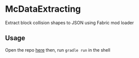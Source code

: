 # McDataExtracting
Extract block collision shapes to JSON using Fabric mod loader

## Usage
Open the repo [here](https://gitpod.io/#https://github.com/u9g/McDataExtracting)
then, run `gradle run` in the shell

